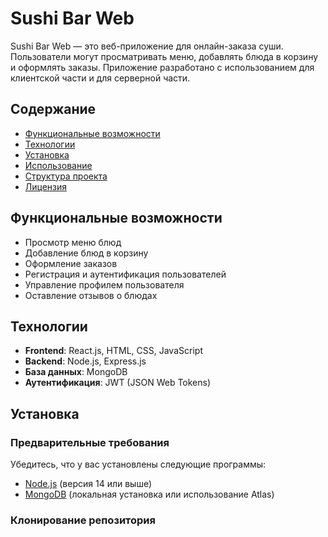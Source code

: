 # Sushi Bar Web

Sushi Bar Web — это веб-приложение для онлайн-заказа суши. Пользователи могут просматривать меню, добавлять блюда в корзину и оформлять заказы. Приложение разработано с использованием  для клиентской части и для серверной части.

## Содержание

- [Функциональные возможности](#функциональные-возможности)
- [Технологии](#технологии)
- [Установка](#установка)
- [Использование](#использование)
- [Структура проекта](#структура-проекта)
- [Лицензия](#лицензия)

## Функциональные возможности

- Просмотр меню блюд
- Добавление блюд в корзину
- Оформление заказов
- Регистрация и аутентификация пользователей
- Управление профилем пользователя
- Оставление отзывов о блюдах

## Технологии

- **Frontend**: React.js, HTML, CSS, JavaScript
- **Backend**: Node.js, Express.js
- **База данных**: MongoDB
- **Аутентификация**: JWT (JSON Web Tokens)

## Установка

### Предварительные требования

Убедитесь, что у вас установлены следующие программы:

- [Node.js](https://nodejs.org/) (версия 14 или выше)
- [MongoDB](https://www.mongodb.com/) (локальная установка или использование Atlas)

### Клонирование репозитория

